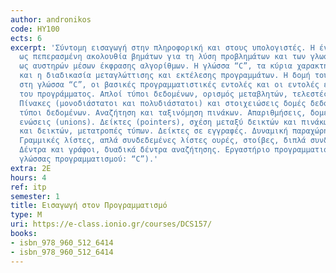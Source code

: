 ```yaml
---
author: andronikos
code: ΗΥ100
ects: 6
excerpt: 'Σύντομη εισαγωγή στην πληροφορική και στους υπολογιστές. Η έννοια του αλγόριθμου
  ως πεπερασμένη ακολουθία βημάτων για τη λύση προβλημάτων και των γλωσσών προγραμματισμού
  ως αυστηρών μέσων έκφρασης αλγορίθμων. Η γλώσσα “C”, τα κύρια χαρακτηριστικά της
  και η διαδικασία μεταγλώττισης και εκτέλεσης προγραμμάτων. Η δομή του προγράμματος
  στη γλώσσα “C”, οι βασικές προγραμματιστικές εντολές και οι εντολές ελέγχου ροής
  του προγράμματος. Απλοί τύποι δεδομένων, ορισμός μεταβλητών, τελεστές και εκφράσεις.
  Πίνακες (μονοδιάστατοι και πολυδιάστατοι) και στοιχειώσεις δομές δεδομένων. Αφηρημένοι
  τύποι δεδομένων. Αναζήτηση και ταξινόμηση πινάκων. Απαριθμήσεις, δομές (structures),
  ενώσεις (unions). Δείκτες (pointers), σχέση μεταξύ δεικτών και πινάκων, συμβολοσειρών
  και δεικτών, μετατροπές τύπων. Δείκτες σε εγγραφές. Δυναμική παραχώρηση μνήμης.
  Γραμμικές λίστες, απλά συνδεδεμένες λίστες ουρές, στοίβες, διπλά συνδεδεμένες λίστες.
  Δέντρα και γράφοι, δυαδικά δέντρα αναζήτησης. Εργαστήριο προγραμματισμού (Επιλογή
  γλώσσας προγραμματισμού: “C”).'
extra: 2Ε
hours: 4
ref: itp
semester: 1
title: Εισαγωγή στον Προγραμματισμό
type: M
uri: https://e-class.ionio.gr/courses/DCS157/
books:
- isbn_978_960_512_6414
- isbn_978_960_512_6414
---
```

